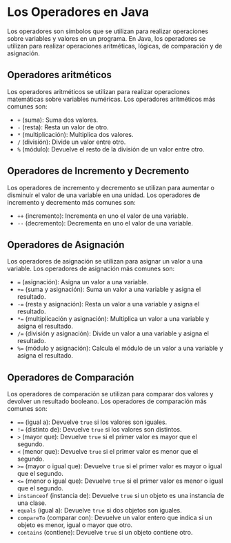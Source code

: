 # Los Operadores en Java

Los operadores son símbolos que se utilizan para realizar operaciones sobre variables y valores en un programa. En Java,
los operadores se utilizan para realizar operaciones aritméticas, lógicas, de comparación y de asignación.

## Operadores aritméticos

Los operadores aritméticos se utilizan para realizar operaciones matemáticas sobre variables numéricas. Los operadores
aritméticos más comunes son:

- `+` (suma): Suma dos valores.
- `-` (resta): Resta un valor de otro.
- `*` (multiplicación): Multiplica dos valores.
- `/` (división): Divide un valor entre otro.
- `%` (módulo): Devuelve el resto de la división de un valor entre otro.

## Operadores de Incremento y Decremento

Los operadores de incremento y decremento se utilizan para aumentar o disminuir el valor de una variable en una unidad.
Los operadores de incremento y decremento más comunes son:

- `++` (incremento): Incrementa en uno el valor de una variable.
- `--` (decremento): Decrementa en uno el valor de una variable.

## Operadores de Asignación

Los operadores de asignación se utilizan para asignar un valor a una variable. Los operadores de asignación más comunes
son:

- `=` (asignación): Asigna un valor a una variable.
- `+=` (suma y asignación): Suma un valor a una variable y asigna el resultado.
- `-=` (resta y asignación): Resta un valor a una variable y asigna el resultado.
- `*=` (multiplicación y asignación): Multiplica un valor a una variable y asigna el resultado.
- `/=` (división y asignación): Divide un valor a una variable y asigna el resultado.
- `%=` (módulo y asignación): Calcula el módulo de un valor a una variable y asigna el resultado.

## Operadores de Comparación

Los operadores de comparación se utilizan para comparar dos valores y devolver un resultado booleano. Los operadores de
comparación más comunes son:

- `==` (igual a): Devuelve `true` si los valores son iguales.
- `!=` (distinto de): Devuelve `true` si los valores son distintos.
- `>` (mayor que): Devuelve `true` si el primer valor es mayor que el segundo.
- `<` (menor que): Devuelve `true` si el primer valor es menor que el segundo.
- `>=` (mayor o igual que): Devuelve `true` si el primer valor es mayor o igual que el segundo.
- `<=` (menor o igual que): Devuelve `true` si el primer valor es menor o igual que el segundo.
- `instanceof` (instancia de): Devuelve `true` si un objeto es una instancia de una clase.
- `equals` (igual a): Devuelve `true` si dos objetos son iguales.
- `compareTo` (comparar con): Devuelve un valor entero que indica si un objeto es menor, igual o mayor que otro.
- `contains` (contiene): Devuelve `true` si un objeto contiene otro.